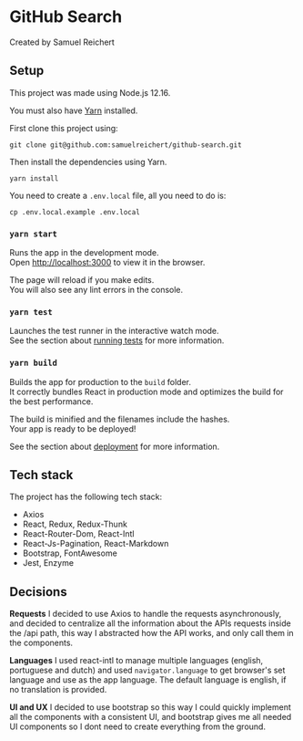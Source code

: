 # GitHub Search
Created by Samuel Reichert

## Setup
This project was made using Node.js 12.16.

You must also have [Yarn](https://yarnpkg.com/) installed.

First clone this project using:
```
git clone git@github.com:samuelreichert/github-search.git
```

Then install the dependencies using Yarn.
```
yarn install
```

You need to create a `.env.local` file, all you need to do is:
```
cp .env.local.example .env.local
```

### `yarn start`

Runs the app in the development mode.<br />
Open [http://localhost:3000](http://localhost:3000) to view it in the browser.

The page will reload if you make edits.<br />
You will also see any lint errors in the console.

### `yarn test`

Launches the test runner in the interactive watch mode.<br />
See the section about [running tests](https://facebook.github.io/create-react-app/docs/running-tests) for more information.

### `yarn build`

Builds the app for production to the `build` folder.<br />
It correctly bundles React in production mode and optimizes the build for the best performance.

The build is minified and the filenames include the hashes.<br />
Your app is ready to be deployed!

See the section about [deployment](https://facebook.github.io/create-react-app/docs/deployment) for more information.

## Tech stack
The project has the following tech stack:

* Axios
* React, Redux, Redux-Thunk
* React-Router-Dom, React-Intl
* React-Js-Pagination, React-Markdown
* Bootstrap, FontAwesome
* Jest, Enzyme

## Decisions

**Requests**
I decided to use Axios to handle the requests asynchronously, and decided to centralize all the information about the APIs requests inside the /api path, this way I abstracted how the API works, and only call them in the components.

**Languages**
I used react-intl to manage multiple languages (english, portuguese and dutch) and used `navigator.language` to get browser's set language and use as the app language. The default language is english, if no translation is provided.

**UI and UX**
I decided to use bootstrap so this way I could quickly implement all the components with a consistent UI, and bootstrap gives me all needed UI components so I dont need to create everything from the ground.
